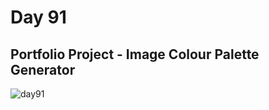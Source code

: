 # Day 91
## Portfolio Project - Image Colour Palette Generator
![day91](https://github.com/diorithaliti/Python/assets/74361197/00de87b9-41c7-49c6-a135-b56793618744)
